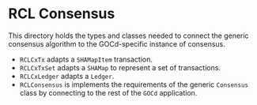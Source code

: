 # RCL Consensus 

This directory holds the types and classes needed
to connect the generic consensus algorithm to the
GOCd-specific instance of consensus.

  * `RCLCxTx` adapts a `SHAMapItem` transaction.
  * `RCLCxTxSet` adapts a `SHAMap` to represent a set of transactions.
  * `RCLCxLedger` adapts a `Ledger`.
  * `RCLConsensus` is implements the requirements of the generic 
    `Consensus` class by connecting to the rest of the `GOCd`
    application. 

